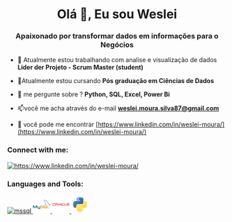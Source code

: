 <h1 align="center">Olá 👋, Eu sou Weslei</h1>
<h3 align="center">Apaixonado por transformar dados em informações para o Negócios</h3>

- 🔭 Atualmente estou trabalhando com analise e visualização de dados **Lider der Projeto - Scrum Master (student)**

- 🌱Atualmente estou cursando **Pós graduação em Ciências de Dados**

- 💬 me pergunte sobre ? **Python, SQL, Excel, Power Bi**

- 📫você me acha através do e-mail **weslei.moura.silva87@gmail.com**

- 📄 você pode me encontrar [https://www.linkedin.com/in/weslei-moura/](https://www.linkedin.com/in/weslei-moura/)

<h3 align="left">Connect with me:</h3>
<p align="left">
<a href="https://linkedin.com/in/https://www.linkedin.com/in/weslei-moura/" target="blank"><img align="center" src="https://raw.githubusercontent.com/rahuldkjain/github-profile-readme-generator/master/src/images/icons/Social/linked-in-alt.svg" alt="https://www.linkedin.com/in/weslei-moura/" height="30" width="40" /></a>
</p>

<h3 align="left">Languages and Tools:</h3>
<p align="left"> <a href="https://www.microsoft.com/en-us/sql-server" target="_blank" rel="noreferrer"> <img src="https://www.svgrepo.com/show/303229/microsoft-sql-server-logo.svg" alt="mssql" width="40" height="40"/> </a> <a href="https://www.mysql.com/" target="_blank" rel="noreferrer"> <img src="https://raw.githubusercontent.com/devicons/devicon/master/icons/mysql/mysql-original-wordmark.svg" alt="mysql" width="40" height="40"/> </a> <a href="https://www.oracle.com/" target="_blank" rel="noreferrer"> <img src="https://raw.githubusercontent.com/devicons/devicon/master/icons/oracle/oracle-original.svg" alt="oracle" width="40" height="40"/> </a> <a href="https://www.python.org" target="_blank" rel="noreferrer"> <img src="https://raw.githubusercontent.com/devicons/devicon/master/icons/python/python-original.svg" alt="python" width="40" height="40"/> </a> </p>


<!---
weslei-silva87/weslei-silva87 is a ✨ special ✨ repository because its `README.md` (this file) appears on your GitHub profile.
You can click the Preview link to take a look at your changes.
--->
